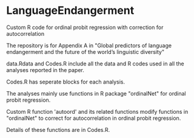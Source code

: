 # LanguageEndangerment
Custom R code for ordinal probit regression with correction for autocorrelation

The repository is for Appendix A in "Global predictors of language endangerment and the future of the world’s linguistic diversity"

data.Rdata and Codes.R include all the data and R codes used in all the analyses reported in the paper.

Codes.R has seperate blocks for each analysis. 

The analyses mainly use functions in R package "ordinalNet" for ordinal probit regression.

Custom R function 'autoord' and its related functions modify functions in "ordinalNet" to correct for autocorrelation in ordinal probit regression.

Details of these functions are in Codes.R.
